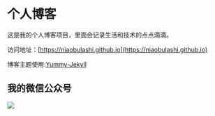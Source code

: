 # 个人博客

这是我的个人博客项目，里面会记录生活和技术的点点滴滴。


访问地址：[https://niaobulashi.github.io](https://niaobulashi.github.io)


博客主题使用:[Yummy-Jekyll](https://github.com/DONGChuan/Yummy-Jekyll)

## 我的微信公众号


![](https://niaobulashi.github.io/assets/images/wechat-niaobulashi.jpg)
